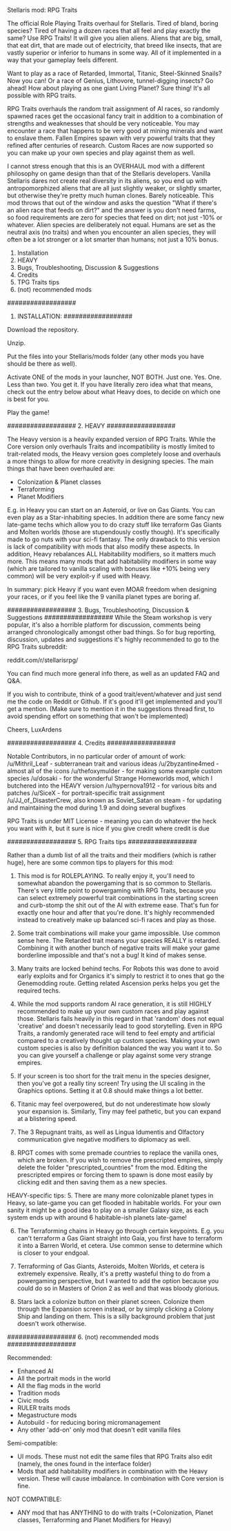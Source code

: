 Stellaris mod: RPG Traits

The official Role Playing Traits overhaul for Stellaris. Tired of bland, boring species? Tired of having a dozen races that all feel and play exactly the same? Use RPG Traits! It will give you alien aliens. Aliens that are big, small, that eat dirt, that are made out of electricity, that breed like insects, that are vastly superior or inferior to humans in some way. All of it implemented in a way that your gameplay feels different.

Want to play as a race of Retarded, Immortal, Titanic, Steel-Skinned Snails? Now you can! Or a race of Genius, Lithovore, tunnel-digging insects? Go ahead! How about playing as one giant Living Planet? Sure thing! It's all possible with RPG traits.

RPG Traits overhauls the random trait assignment of AI races, so randomly spawned races get the occasional fancy trait in addition to a combination of strengths and weaknesses that should be very noticeable. You may encounter a race that happens to be very good at mining minerals and want to enslave them. Fallen Empires spawn with very powerful traits that they refined after centuries of research. Custom Races are now supported so you can make up your own species and play against them as well.

I cannot stress enough that this is an OVERHAUL mod with a different philosophy on game design than that of the Stellaris developers. Vanilla Stellaris dares not create real diversity in its aliens, so you end up with antropomorphized aliens that are all just slightly weaker, or slightly smarter, but otherwise they're pretty much human clones. Barely noticeable. This mod throws that out of the window and asks the question "What if there's an alien race that feeds on dirt?" and the answer is you don't need farms, so food requirements are zero for species that feed on dirt; not just -10% or whatever. Alien species are deliberately not equal. Humans are set as the neutral axis (no traits) and when you encounter an alien species, they will often be a lot stronger or a lot smarter than humans; not just a 10% bonus.

1. Installation
2. HEAVY
3. Bugs, Troubleshooting, Discussion & Suggestions
4. Credits
5. TPG Traits tips
6. (not) recommended mods

##################
1. INSTALLATION:
##################

Download the repository.

Unzip.

Put the files into your Stellaris/mods folder (any other mods you have should be there as well).

Activate ONE of the mods in your launcher, NOT BOTH. Just one. Yes. One. Less than two. You get it. If you have literally zero idea what that means, check out the entry below about what Heavy does, to decide on which one is best for you.

Play the game!


##################
2. HEAVY
##################

The Heavy version is a heavily expanded version of RPG Traits. While the Core version only overhauls Traits and incompatibility is mostly limited to trait-related mods, the Heavy version goes completely loose and overhauls a more things to allow for more creativity in designing species. The main things that have been overhauled are:

- Colonization & Planet classes
- Terraforming
- Planet Modifiers

E.g. in Heavy you can start on an Asteroid, or live on Gas Giants. You can even play as a Star-inhabiting species. In addition there are some fancy new late-game techs which allow you to do crazy stuff like terraform Gas Giants and Molten worlds (those are stupendously costly though). It's specifically made to go nuts with your sci-fi fantasy. The only drawback to this version is lack of compatibility with mods that also modify these aspects. In addition, Heavy rebalances ALL Habitability modifiers, so it matters much more. This means many mods that add habitability modifiers in some way (which are tailored to vanilla scaling with bonuses like +10% being very common) will be very exploit-y if used with Heavy.

In summary: pick Heavy if you want even MOAR freedom when designing your races, or if you feel like the 9 vanilla planet types are boring af.

##################
3. Bugs, Troubleshooting, Discussion & Suggestions
##################
While the Steam workshop is very popular, it's also a horrible platform for discussion, comments being arranged chronologically amongst other bad things. So for bug reporting, discussion, updates and suggestions it's highly recommended to go to the RPG Traits subreddit:

reddit.com/r/stellarisrpg/

You can find much more general info there, as well as an updated FAQ and Q&A. 

If you wish to contribute, think of a good trait/event/whatever and just send me the code on Reddit or Github. If it's good it'll get implemented and you'll get a mention. (Make sure to mention it in the suggestions thread first, to avoid spending effort on something that won't be implemented)

Cheers, LuxArdens


##################
4. Credits
##################

Notable Contributors, in no particular order of amount of work: 
/u/Mithril_Leaf - subterranean trait and various ideas 
/u/2byzantine4med - almost all of the icons 
/u/thefoxymulder - for making some example custom species 
/u/dosaki - for the wonderful Strange Homeworlds mod, which I butchered into the HEAVY version 
/u/hypernova1912 - for various bits and patches 
/u/SiceX - for portrait-specific trait assignment
/u/JJ_of_DisasterCrew, also known as Soviet_Satan on steam - for updating and maintaining the mod during 1.9 and doing several bugfixes


RPG Traits is under MIT License - meaning you can do whatever the heck you want with it, but it sure is nice if you give credit where credit is due

##################
5. RPG Traits tips
##################

Rather than a dumb list of all the traits and their modifiers (which is rather huge), here are some common tips to players for this mod:


1. This mod is for ROLEPLAYING. To really enjoy it, you'll need to somewhat abandon the powergaming that is so common to Stellaris. There's very little point to powergaming with RPG Traits, because you can select extremely powerful trait combinations in the starting screen and curb-stomp the shit out of the AI with extreme ease. That's fun for exactly one hour and after that you're done. It's highly recommended instead to creatively make up balanced sci-fi races and play as those.

2. Some trait combinations will make your game impossible. Use common sense here. The Retarded trait means your species REALLY is retarded. Combining it with another bunch of negative traits will make your game borderline impossible and that's not a bug! It kind of makes sense.

3. Many traits are locked behind techs. For Robots this was done to avoid early exploits and for Organics it's simply to restrict it to ones that go the Genemodding route. Getting related Ascension perks helps you get the required techs.

4. While the mod supports random AI race generation, it is still HIGHLY recommended to make up your own custom races and play against those. Stellaris fails heavily in this regard in that 'random' does not equal 'creative' and doesn't necessarily lead to good storytelling. Even in RPG Traits, a randomly generated race will tend to feel empty and artificial compared to a creatively thought up custom species. Making your own custom species is also by definition balanced the way you want it to. So you can give yourself a challenge or play against some very strange empires.

5. If your screen is too short for the trait menu in the species designer, then you've got a really tiny screen! Try using the UI scaling in the Graphics options. Setting it at 0.8 should make things a lot better.

6. Titanic may feel overpowered, but do not underestimate how slowly your expansion is. Similarly, Tiny may feel pathetic, but you can expand at a blistering speed.

7. The 3 Repugnant traits, as well as Lingua Idumentis and Olfactory communication give negative modifiers to diplomacy as well.

8. RPGT comes with some premade countries to replace the vanilla ones, which are broken. If you wish to remove the prescripted empires, simply delete the folder "prescripted_countries" from the mod. Editing the prescripted empires or forcing them to spawn is done most easily by clicking edit and then saving them as a new species.


HEAVY-specific tips:
5. There are many more colonizable planet types in Heavy, so late-game you can get flooded in habitable worlds. For your own sanity it might be a good idea to play on a smaller Galaxy size, as each system ends up with around 6 habitable-ish planets late-game!

6. The Terraforming chains in Heavy go through certain keypoints. E.g. you can't terraform a Gas Giant straight into Gaia, you first have to terraform it into a Barren World, et cetera. Use common sense to determine which is closer to your endgoal.

7. Terraforming of Gas Giants, Asteroids, Molten Worlds, et cetera is extremely expensive. Really, it's a pretty wasteful thing to do from a powergaming perspective, but I wanted to add the option because you could do so in Masters of Orion 2 as well and that was bloody glorious.

8. Stars lack a colonize button on their planet screen. Colonize them through the Expansion screen instead, or by simply clicking a Colony Ship and landing on them. This is a silly background problem that just doesn't work otherwise.

##################
6. (not) recommended mods
##################

Recommended:
- Enhanced AI
- All the portrait mods in the world
- All the flag mods in the world
- Tradition mods
- Civic mods
- RULER traits mods
- Megastructure mods
- Autobuild - for reducing boring micromanagement
- Any other 'add-on' only mod that doesn't edit vanilla files

Semi-compatible:
- UI mods. These must not edit the same files that RPG Traits also edit (namely, the ones found in the interface folder)
- Mods that add habitability modifiers in combination with the Heavy version. These will cause imbalance. In combination with Core version is fine.

NOT COMPATIBLE:
- ANY mod that has ANYTHING to do with traits (+Colonization, Planet classes, Terraforming and Planet Modifiers for Heavy)
